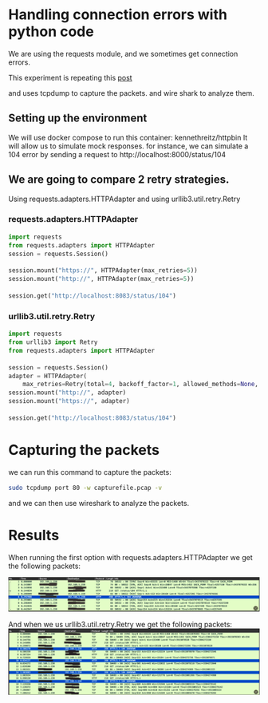 # Handling connection errors with python code
We are using the requests module, and we sometimes get connection errors.

This experiment is repeating this [post](https://majornetwork.net/2022/04/handling-retries-in-python-requests/)

and uses tcpdump to capture the packets. and wire shark to analyze them.

## Setting up the environment
We will use docker compose to run this container: kennethreitz/httpbin
It will allow us to simulate mock responses.
for instance, we can simulate a 104 error by sending a request to http://localhost:8000/status/104



## We are going to compare 2 retry strategies.
Using requests.adapters.HTTPAdapter and using urllib3.util.retry.Retry

### requests.adapters.HTTPAdapter
```python
import requests
from requests.adapters import HTTPAdapter
session = requests.Session()

session.mount("https://", HTTPAdapter(max_retries=5))
session.mount("http://", HTTPAdapter(max_retries=5))

session.get("http://localhost:8083/status/104")
```

### urllib3.util.retry.Retry
```python
import requests
from urllib3 import Retry
from requests.adapters import HTTPAdapter

session = requests.Session()
adapter = HTTPAdapter(
    max_retries=Retry(total=4, backoff_factor=1, allowed_methods=None, status_forcelist=[104, 107, 109]))
session.mount("http://", adapter)
session.mount("https://", adapter)

session.get("http://localhost:8083/status/104")
```

# Capturing the packets
we can run this command to capture the packets:
```bash
sudo tcpdump port 80 -w capturefile.pcap -v
```
and we can then use wireshark to analyze the packets.


# Results
When running the first option with requests.adapters.HTTPAdapter we get the following packets:

![img_1.png](img_1.png)

And when we us urllib3.util.retry.Retry we get the following packets:
![img.png](img.png)
